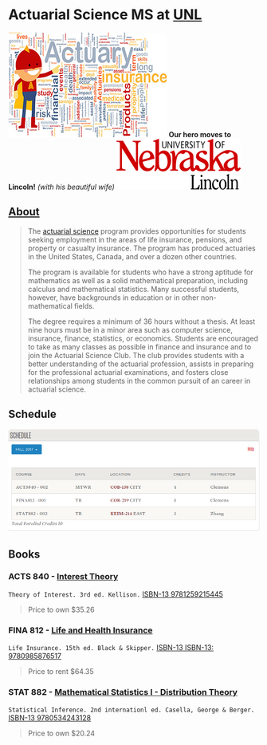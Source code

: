# Actuarial Science MS at [UNL](http://www.unl.edu/)

![Actuary Hero](https://github.com/Infinite-Actuary/Fall-2017/blob/master/images/Actuary-Hero.jpg?raw=true)
**Our hero moves to Lincoln!** *(with his beautiful wife)*
![UNL logo](https://github.com/Infinite-Actuary/Fall-2017/blob/master/images/UNL-logo.png?raw=true)

## [About](http://www.unl.edu/gradstudies/prospective/programs/ActuarialScience#about)

>The [actuarial science](https://en.wikipedia.org/wiki/Actuarial_science) program provides opportunities for students seeking employment in the areas of life insurance, pensions, and property or casualty insurance. The program has produced actuaries in the United States, Canada, and over a dozen other countries.
>
>The program is available for students who have a strong aptitude for mathematics as well as a solid mathematical preparation, including calculus and mathematical statistics. Many successful students, however, have backgrounds in education or in other non-mathematical fields.
>
>The degree requires a minimum of 36 hours without a thesis. At least nine hours must be in a minor area such as computer science, insurance, finance, statistics, or economics. Students are encouraged to take as many classes as possible in finance and insurance and to join the Actuarial Science Club. The club provides students with a better understanding of the actuarial profession, assists in preparing for the professional actuarial examinations, and fosters close relationships among students in the common pursuit of an career in actuarial science.

## Schedule

![Fall 2017 schedule](https://github.com/Infinite-Actuary/Fall-2017/blob/master/images/Fall-2017-schedule.png?raw=true)

## Books

### ACTS 840 - [Interest Theory](https://bulletin.unl.edu/courses/ACTS/840)
`Theory of Interest. 3rd ed. Kellison.` [ISBN-13 9781259215445](https://www.amazon.com/s/field-keywords=9780073382449)

>Price to own $35.26

### FINA 812 - [Life and Health Insurance](https://bulletin.unl.edu/courses/FINA/412)

`Life Insurance. 15th ed. Black & Skipper.` [ISBN-13 ISBN-13: 9780985876517](https://www.amazon.com/s/field-keywords=9780985876517)

>Price to rent $64.35

### STAT 882 - [Mathematical Statistics I - Distribution Theory](https://bulletin.unl.edu/courses/STAT/882)

`Statistical Inference. 2nd internationl ed. Casella, George & Berger.` [ISBN-13 9780534243128](https://www.amazon.com/s/field-keywords=9780534243128)

>Price to own $20.24
